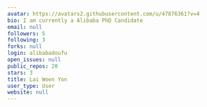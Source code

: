 ```yaml
---
avatar: https://avatars2.githubusercontent.com/u/47876361?v=4
bio: I am currently a Alibaba PhD Candidate
email: null
followers: 5
following: 3
forks: null
login: alibabadoufu
open_issues: null
public_repos: 20
stars: 3
title: Lai Woen Yon
user_type: User
website: null
---
```


